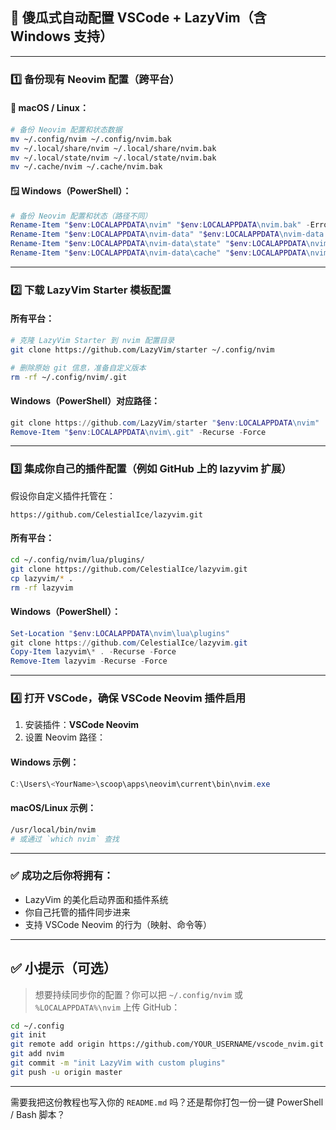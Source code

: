 ## 🧠 傻瓜式自动配置 VSCode + LazyVim（含 Windows 支持）

---

### 1️⃣ 备份现有 Neovim 配置（跨平台）

#### 🐧 macOS / Linux：

```bash
# 备份 Neovim 配置和状态数据
mv ~/.config/nvim ~/.config/nvim.bak
mv ~/.local/share/nvim ~/.local/share/nvim.bak
mv ~/.local/state/nvim ~/.local/state/nvim.bak
mv ~/.cache/nvim ~/.cache/nvim.bak
```

#### 🪟 Windows（PowerShell）：

```powershell
# 备份 Neovim 配置和状态（路径不同）
Rename-Item "$env:LOCALAPPDATA\nvim" "$env:LOCALAPPDATA\nvim.bak" -ErrorAction SilentlyContinue
Rename-Item "$env:LOCALAPPDATA\nvim-data" "$env:LOCALAPPDATA\nvim-data.bak" -ErrorAction SilentlyContinue
Rename-Item "$env:LOCALAPPDATA\nvim-data\state" "$env:LOCALAPPDATA\nvim-data\state.bak" -ErrorAction SilentlyContinue
Rename-Item "$env:LOCALAPPDATA\nvim-data\cache" "$env:LOCALAPPDATA\nvim-data\cache.bak" -ErrorAction SilentlyContinue
```

---

### 2️⃣ 下载 LazyVim Starter 模板配置

#### 所有平台：

```bash
# 克隆 LazyVim Starter 到 nvim 配置目录
git clone https://github.com/LazyVim/starter ~/.config/nvim

# 删除原始 git 信息，准备自定义版本
rm -rf ~/.config/nvim/.git
```

#### Windows（PowerShell）对应路径：

```powershell
git clone https://github.com/LazyVim/starter "$env:LOCALAPPDATA\nvim"
Remove-Item "$env:LOCALAPPDATA\nvim\.git" -Recurse -Force
```

---

### 3️⃣ 集成你自己的插件配置（例如 GitHub 上的 lazyvim 扩展）

假设你自定义插件托管在：

```
https://github.com/CelestialIce/lazyvim.git
```

#### 所有平台：

```bash
cd ~/.config/nvim/lua/plugins/
git clone https://github.com/CelestialIce/lazyvim.git
cp lazyvim/* .
rm -rf lazyvim
```

#### Windows（PowerShell）：

```powershell
Set-Location "$env:LOCALAPPDATA\nvim\lua\plugins"
git clone https://github.com/CelestialIce/lazyvim.git
Copy-Item lazyvim\* . -Recurse -Force
Remove-Item lazyvim -Recurse -Force
```

---

### 4️⃣ 打开 VSCode，确保 VSCode Neovim 插件启用

1. 安装插件：**VSCode Neovim**
2. 设置 Neovim 路径：

#### Windows 示例：

```powershell
C:\Users\<YourName>\scoop\apps\neovim\current\bin\nvim.exe
```

#### macOS/Linux 示例：

```bash
/usr/local/bin/nvim
# 或通过 `which nvim` 查找
```

---

### ✅ 成功之后你将拥有：

* LazyVim 的美化启动界面和插件系统
* 你自己托管的插件同步进来
* 支持 VSCode Neovim 的行为（映射、命令等）

---

## ✅ 小提示（可选）

> 想要持续同步你的配置？你可以把 `~/.config/nvim` 或 `%LOCALAPPDATA%\nvim` 上传 GitHub：

```bash
cd ~/.config
git init
git remote add origin https://github.com/YOUR_USERNAME/vscode_nvim.git
git add nvim
git commit -m "init LazyVim with custom plugins"
git push -u origin master
```

---

需要我把这份教程也写入你的 `README.md` 吗？还是帮你打包一份一键 PowerShell / Bash 脚本？
